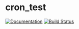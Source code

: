 # cron_test

[![Documentation](https://img.shields.io/badge/docs-latest-blue.svg)](https://vitornesello.github.io/cron_test/latest)
[![Build Status](https://travis-ci.com/vitornesello/cron_test/.svg?branch=master)](https://travis-ci.com/vitornesello/cron_test/)
